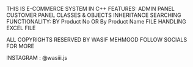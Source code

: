 THIS IS E-COMMERCE SYSTEM IN C++ 
FEATURES:
        ADMIN PANEL
        CUSTOMER PANEL 
        CLASSES & OBJECTS
        INHERITANCE
        SEARCHING FUNCTIONALITY: BY Product No OR By Product Name
        FILE HANDLING EXCEL FILE


ALL COPYRIGHTS RESERVED BY WASIF MEHMOOD 
FOLLOW SOCIALS FOR MORE



INSTAGRAM : @wasiii.js
